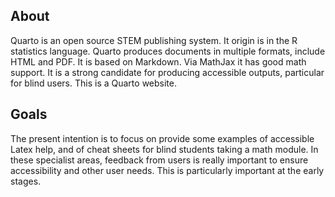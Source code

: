 ## About

Quarto is an open source STEM publishing system. It origin is in the R
statistics language. Quarto produces documents in multiple formats,
include HTML and PDF. It is based on Markdown. Via MathJax it has good
math support. It is a strong candidate for producing accessible
outputs, particular for blind users. This is a Quarto website.

## Goals

The present intention is to focus on provide some examples of
accessible Latex help, and of cheat sheets for blind students taking a
math module. In these specialist areas, feedback from users is really
important to ensure accessibility and other user needs. This is
particularly important at the early stages.